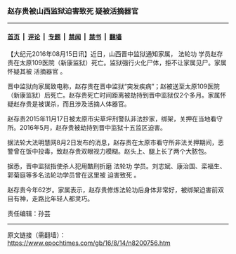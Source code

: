 ### 赵存贵被山西监狱迫害致死 疑被活摘器官

---

#### [首页](../../../..?n8200756) &nbsp;|&nbsp; [评论](../../../../../epoch-comment?n8200756) &nbsp;|&nbsp; [专题](../../../../../epoch-special?n8200756) &nbsp;|&nbsp; [禁闻](../../../../../epoch-news?n8200756) &nbsp;|&nbsp; [禁书](../../../../../books?n8200756) &nbsp;|&nbsp; [翻墙](https://github.com/gfw-breaker/nogfw/blob/master/README.md?n8200756)


<div class="post_content" id="artbody" itemprop="articleBody">
 <!-- article content begin -->
 <p>
  【大纪元2016年08月15日讯】近日，山西晋中监狱通知家属，
  <ok href="https://www.epochtimes.com/gb/tag/%E6%B3%95%E8%BD%AE%E5%8A%9F.html">
   法轮功
  </ok>
  学员赵存贵在太原109医院（新康监狱）死亡。监狱强行火化尸体，拒不让家属见尸。家属怀疑其被
  <ok href="https://www.epochtimes.com/gb/tag/%E6%B4%BB%E6%91%98%E5%99%A8%E5%AE%98.html">
   活摘器官
  </ok>
  。
 </p>
 <p>
  晋中监狱向家属致电称，赵存贵在晋中监狱“突发疾病”；赵被送至太原109医院（新康监狱）后死亡。赵存贵死亡时间距离被劫持到晋中监狱仅2个多月。家属怀疑赵存贵是被谋杀，而且涉及活摘人体器官。
 </p>
 <p>
  赵存贵2015年11月17日被太原市尖草坪刑警队非法抄家，绑架，关押在当地看守所。2016年5月，赵存贵被劫持到晋中监狱十五监区迫害。
 </p>
 <p>
  据法轮大法明慧网8月2日发布的消息，赵存贵在太原市看守所非法关押期间，恶警曾在饭中投毒，致赵存贵双眼视力模糊。赵头上、腿上长了两个大脓包。
 </p>
 <p>
  据悉，晋中监狱指使杀人犯用酷刑折磨
  <ok href="https://www.epochtimes.com/gb/tag/%E6%B3%95%E8%BD%AE%E5%8A%9F.html">
   法轮功
  </ok>
  学员。刘志斌、康治国、栾福生、郭菊庭等多名法轮功学员曾在这里被
  <ok href="https://www.epochtimes.com/gb/tag/%E8%BF%AB%E5%AE%B3%E8%87%B4%E6%AD%BB.html">
   迫害致死
  </ok>
  。
 </p>
 <p>
  赵存贵今年62岁。家属表示，赵存贵修炼法轮功后身体非常好，被绑架迫害前双目有神，走路比年轻人都灵巧。
 </p>
 <p>
  责任编辑：孙芸
 </p>
 <!-- article content end -->
 <div id="below_article_ad">
 </div>
</div>


---

原文链接（需翻墙）：https://www.epochtimes.com/gb/16/8/14/n8200756.htm
